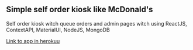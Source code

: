 ## Simple self order kiosk like McDonald's

Self order kiosk witch queue orders and admin pages witch using ReactJS, ContextAPI, MaterialUI, NodeJS, MongoDB

[Link to app in herokuu](https://zlotkowski-order-kiosk.herokuapp.com/)
